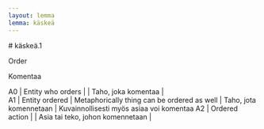 ```yaml
---
layout: lemma
lemma: käskeä
---
```


<div class="sense">
# <span class="sensename">käskeä.1</span>

<span class="description">Order</span>

<span class="description">Komentaa</span>

A0 | Entity who orders |   | Taho, joka komentaa |  
A1 | Entity ordered | Metaphorically thing can be ordered as well | Taho, jota komennetaan | Kuvainnollisesti myös asiaa voi komentaa
A2 | Ordered action |   | Asia tai teko, johon komennetaan |  

</div>

